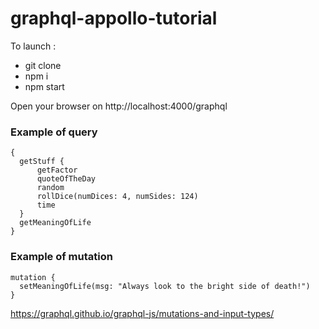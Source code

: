 # graphql-appollo-tutorial

To launch :
* git clone
* npm i
* npm start

Open your browser on http://localhost:4000/graphql


### Example of query

```
{
  getStuff {
      getFactor
      quoteOfTheDay
      random
      rollDice(numDices: 4, numSides: 124)
      time
  }
  getMeaningOfLife
}
```

### Example of mutation

```
mutation {
  setMeaningOfLife(msg: "Always look to the bright side of death!")
}
```

https://graphql.github.io/graphql-js/mutations-and-input-types/
